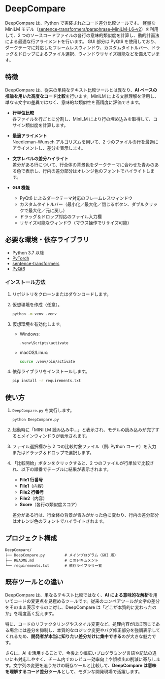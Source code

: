 # DeepCompare

DeepCompare は、Python で実装されたコード差分比較ツールです。
軽量な MiniLM モデル（[sentence-transformers/paraphrase-MiniLM-L6-v2](https://huggingface.co/sentence-transformers/paraphrase-MiniLM-L6-v2)）を利用して、2 つのソースコードファイルの各行の意味的類似度を計算し、動的計画法による最適な行アライメントを行います。
GUI 部分は PyQt6 を使用しており、ダークテーマに対応したフレームレスウィンドウ、カスタムタイトルバー、ドラッグ＆ドロップによるファイル選択、ウィンドウリサイズ機能などを備えています。

## 特徴

DeepCompare は、従来の単純なテキスト比較ツールとは異なり、**AI ベースの推論を用いた高度なコード比較**を行います。MiniLM による文脈理解を活用し、単なる文字の差異ではなく、意味的な類似性を高精度に評価できます。


- **行単位比較**  
  各ファイルを行ごとに分割し、MiniLM により行の埋め込みを取得して、コサイン類似度を計算します。

- **最適アライメント**  
  Needleman–Wunsch アルゴリズムを用いて、2 つのファイルの行を最適にアライメントし、差分を表示します。

- **文字レベルの差分ハイライト**  
  差分がある行について、行全体の背景色をダークテーマに合わせた青みのある色で表示し、行内の差分部分はオレンジ色のフォントでハイライトします。

- **GUI 機能**  
  - PyQt6 によるダークテーマ対応のフレームレスウィンドウ
  - カスタムタイトルバー（最小化／最大化／閉じるボタン、ダブルクリックで最大化／元に戻し）
  - ドラッグ＆ドロップ対応のファイル入力欄
  - リサイズ可能なウィンドウ（マウス操作でリサイズ可能）

## 必要な環境・依存ライブラリ

- Python 3.7 以降
- [PyTorch](https://pytorch.org/)
- [sentence-transformers](https://www.sbert.net/)
- [PyQt6](https://pypi.org/project/PyQt6/)

### インストール方法

1. リポジトリをクローンまたはダウンロードします。
2. 仮想環境を作成（任意）。

   ```bash
   python -m venv .venv
   ```

3. 仮想環境を有効化します。

   - Windows:

     ```bash
     .venv\Scripts\activate
     ```

   - macOS/Linux:

     ```bash
     source .venv/bin/activate
     ```

4. 依存ライブラリをインストールします。

   ```bash
   pip install -r requirements.txt
   ```

## 使い方

1. `DeepCompare.py` を実行します。

   ```bash
   python DeepCompare.py
   ```

2. 起動時に「MINI LM 読み込み中...」と表示され、モデルの読み込みが完了するとメインウィンドウが表示されます。
3. ファイル選択欄から 2 つの比較対象ファイル（例: Python コード）を入力またはドラッグ＆ドロップで選択します。
4. 「比較開始」ボタンをクリックすると、2 つのファイルが行単位で比較され、以下の順番でテーブルに結果が表示されます。

   - **File1 行番号**  
   - **File1**（内容）  
   - **File2 行番号**  
   - **File2**（内容）  
   - **Score**（各行の類似度スコア）

   差分がある行は、行全体の背景が青みがかった色に変わり、行内の差分部分はオレンジ色のフォントでハイライトされます。

## プロジェクト構成

```
DeepCompare/
├── DeepCompare.py         # メインプログラム（GUI 版）
├── README.md              # このドキュメント
└── requirements.txt       # 依存ライブラリ一覧
```

## 既存ツールとの違い

DeepCompare は、単なるテキスト比較ではなく、**AI による意味的な解析**を用いてコードの変更点を見極めるツールです。従来のコンペアツールが文字の差分をそのまま表示するのに対し、DeepCompare は「どこが本質的に変わったのか」を精度高く捉えます。

特に、コードのリファクタリングやスタイル変更など、処理内容がほぼ同じである場合には差分を抑制し、本質的なロジック変更やバグ修正部分を強調表示してくれるため、**開発者が本当に知りたい差分だけに集中できる**のが大きな魅力です。

さらに、AI を活用することで、今後より幅広いプログラミング言語や記法の違いにも対応しやすく、チーム内でのレビュー効率向上や誤検出の削減に寄与します。文字列の変更を追うだけの既存ツールと比較して、**DeepCompare は意味を理解するコード差分ツール**として、モダンな開発現場で活躍します。
